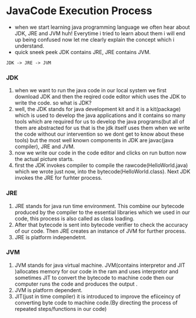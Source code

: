 # JavaCode Execution Process
- when we start learning java programming language we often hear about JDK, JRE and JVM huh! Everytime i tried to learn about them i will end up being confused now let me clearly explain the concept which i understand.
- quick sneek peek JDK contains JRE, JRE contains JVM.


```JDK -> JRE -> JVM```

### JDK
  1) when we want to run the java code in our local system we first download JDK and then the reqired code editor which uses the JDK to write the code. so what is JDK?
  2) well, the JDK stands for java development kit and it is a kit(package) which is used to develop the java applications and it contains so many tools which are required for us to develop the java programs(but all of them are abstracted for us that is the jdk itself uses them when we write the code without our intervention so we dont get to know about these tools) but the most well known components in JDK are javac(java compiler), JRE and JVM.
  3) now we write our code in the code editor and clicks on run button now the actual picture starts.
  4) first the JDK invokes compiler to compile the rawcode(HelloWorld.java) which we wrote just now, into the bytecode(HelloWorld.class). Next JDK invokes the JRE for furhter process.
### JRE
  1) JRE stands for java run time environment. This combine our bytecode produced by the compiler to the essential libraries which we used in our code,  this process is also called as class loading.
  2) After that bytecode is sent into bytecode verifier to check the accuracy of our code. Then JRE creates an instance of JVM for further process.
  3) JRE is platform independetnt.
### JVM
  1) JVM stands for java virtual machine. JVM(contains interpretor and JIT )allocates memory for our code in the ram and uses interpretor and sometimes JIT to convert the bytecode to machine code then our computer runs the code and produces the output .
  2) JVM is platform dependent.
  3) JIT(just in time compiler) it is introduced to improve the efiiceincy of converting byte code to machine code.(By directing the process of repeated steps/functions in our code)
  
